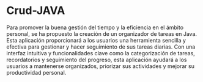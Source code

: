 # Crud-JAVA
Para promover la buena gestión del tiempo y la eficiencia en el ámbito personal, se ha propuesto la creación de un organizador de tareas en Java. Esta aplicación proporcionará a los usuarios una herramienta sencilla y efectiva para gestionar y hacer seguimiento de sus tareas diarias. Con una interfaz intuitiva y funcionalidades clave como la categorización de tareas, recordatorios y seguimiento del progreso, esta aplicación ayudará a los usuarios a mantenerse organizados, priorizar sus actividades y mejorar su productividad personal.